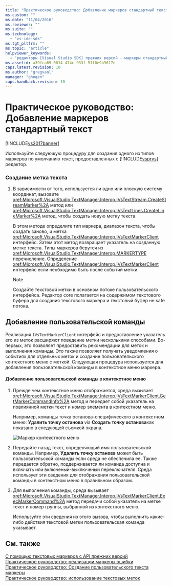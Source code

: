 ```yaml
---
title: "Практическое руководство: Добавление маркеров стандартный текст | Microsoft Docs"
ms.custom: ""
ms.date: "11/04/2016"
ms.reviewer: ""
ms.suite: ""
ms.technology: 
  - "vs-ide-sdk"
ms.tgt_pltfrm: ""
ms.topic: "article"
helpviewer_keywords: 
  - "редакторы [Visual Studio SDK] прежних версий - маркеры стандартный текст"
ms.assetid: a39fca69-0014-474c-933f-51f0e9b9617e
caps.latest.revision: 10
ms.author: "gregvanl"
manager: "ghogen"
caps.handback.revision: 10
---
```

# Практическое руководство: Добавление маркеров стандартный текст
[!INCLUDE[vs2017banner](../code-quality/includes/vs2017banner.md)]

Используйте следующую процедуру для создания одного из типов маркеров по умолчанию текст, предоставленных с [!INCLUDE[vsprvs](../code-quality/includes/vsprvs_md.md)] редактор.  
  
### Создание метка текста  
  
1.  В зависимости от того, используется ли одно или плоскую систему координат, вызовите <xref:Microsoft.VisualStudio.TextManager.Interop.IVsTextStream.CreateStreamMarker%2A> метод или  <xref:Microsoft.VisualStudio.TextManager.Interop.IVsTextLines.CreateLineMarker%2A> метод, чтобы создать новую метку текста.  
  
     В этом методе определите тип маркера, диапазон текста, чтобы создать заново, и метка <xref:Microsoft.VisualStudio.TextManager.Interop.IVsTextMarkerClient> интерфейс.  Затем этот метод возвращает указатель на созданную метке текста.  Типы маркеров берутся из <xref:Microsoft.VisualStudio.TextManager.Interop.MARKERTYPE> перечисление.  Определение <xref:Microsoft.VisualStudio.TextManager.Interop.IVsTextMarkerClient> интерфейс если необходимо быть после событий метки.  
  
    > [!NOTE]
    >  Создайте текстовой метки в основном потоке пользовательского интерфейса.  Редактор core полагается на содержимом текстового буфера для создания текстового маркера и текстовый буфер не safe потока.  
  
## Добавление пользовательской команды  
 Реализация `IVsTextMarkerClient` интерфейс и предоставление указатель его из меток расширяют поведение метки несколькими способами.  Во\-первых, это позволяет предоставить рекомендации для меток и выполнения команды.  Это также позволяет получать уведомления о событиях для отдельных меток и создание пользовательского контекстного меню с меткой.  Следующая процедура используется для добавления пользовательской команды в контекстное меню маркера.  
  
#### Добавление пользовательской команды в контекстное меню  
  
1.  Прежде чем контекстное меню отображается, среда вызывает <xref:Microsoft.VisualStudio.TextManager.Interop.IVsTextMarkerClient.GetMarkerCommandInfo%2A> метод и передает собой указатель на повлиянной метки текст и номер элемента в контекстном меню.  
  
     Например, команды точка останова\-специфического в контекстном меню: **Удалить точку останова** via  **Создать точку останова**как показано в следующей съемкой экрана.  
  
     ![Маркер контекстного меню](../extensibility/media/vsmarkercontextmenu.png "vsMarkercontextmenu")  
  
2.  Передайте назад текст, определяющий имя пользовательской команды.  Например, **Удалить точку останова** может быть пользовательской команды если среда не обеспечила ее.  Также передается обратно, поддерживается ли команда доступна и включать или включеный\-выключеный переключателя.  Среда использует эти сведения для отображения пользовательской команды в контекстном меню в правильном образом.  
  
3.  Для выполнения команды, среда вызывает <xref:Microsoft.VisualStudio.TextManager.Interop.IVsTextMarkerClient.ExecMarkerCommand%2A> метод передачи собой указатель на метке текст и номер группы, выбранной из контекстного меню.  
  
     Используйте эти сведения из этого вызова, чтобы выполнить какие\-либо действия текстовой метки пользовательская команда указывает.  
  
## См. также  
 [С помощью текстовых маркеров с API прежних версий](../extensibility/using-text-markers-with-the-legacy-api.md)   
 [Практическое руководство: реализации маркеры ошибки](../extensibility/how-to-implement-error-markers.md)   
 [Практическое руководство: Создание пользовательского текста маркеры](../extensibility/how-to-create-custom-text-markers.md)   
 [Практическое руководство: использование текстовых меток](../extensibility/how-to-use-text-markers.md)